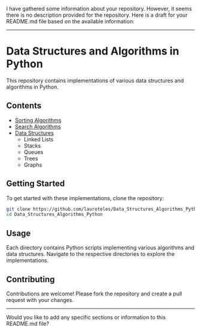 I have gathered some information about your repository. However, it seems there is no description provided for the repository. Here is a draft for your README.md file based on the available information:

---

# Data Structures and Algorithms in Python

This repository contains implementations of various data structures and algorithms in Python.

## Contents

- [Sorting Algorithms](path/to/sorting/algorithms)
- [Search Algorithms](path/to/search/algorithms)
- [Data Structures](path/to/data/structures)
  - Linked Lists
  - Stacks
  - Queues
  - Trees
  - Graphs

## Getting Started

To get started with these implementations, clone the repository:

```bash
git clone https://github.com/lauroteles/Data_Structures_Algorithms_Python.git
cd Data_Structures_Algorithms_Python
```

## Usage

Each directory contains Python scripts implementing various algorithms and data structures. Navigate to the respective directories to explore the implementations.

## Contributing

Contributions are welcome! Please fork the repository and create a pull request with your changes.

---

Would you like to add any specific sections or information to this README.md file?
